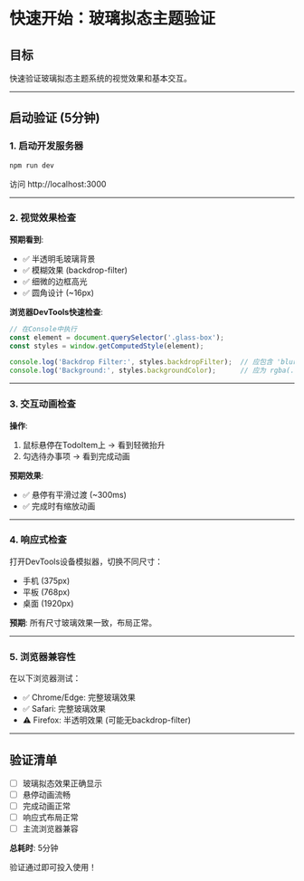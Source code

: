 # 快速开始：玻璃拟态主题验证

## 目标
快速验证玻璃拟态主题系统的视觉效果和基本交互。

---

## 启动验证 (5分钟)

### 1. 启动开发服务器

```bash
npm run dev
```

访问 http://localhost:3000

---

### 2. 视觉效果检查

**预期看到**:
- ✅ 半透明毛玻璃背景
- ✅ 模糊效果 (backdrop-filter)
- ✅ 细微的边框高光
- ✅ 圆角设计 (~16px)

**浏览器DevTools快速检查**:
```javascript
// 在Console中执行
const element = document.querySelector('.glass-box');
const styles = window.getComputedStyle(element);

console.log('Backdrop Filter:', styles.backdropFilter);  // 应包含 'blur'
console.log('Background:', styles.backgroundColor);      // 应为 rgba(..., < 0.3)
```

---

### 3. 交互动画检查

**操作**:
1. 鼠标悬停在TodoItem上 → 看到轻微抬升
2. 勾选待办事项 → 看到完成动画

**预期效果**:
- ✅ 悬停有平滑过渡 (~300ms)
- ✅ 完成时有缩放动画

---

### 4. 响应式检查

打开DevTools设备模拟器，切换不同尺寸：
- 手机 (375px)
- 平板 (768px)
- 桌面 (1920px)

**预期**: 所有尺寸玻璃效果一致，布局正常。

---

### 5. 浏览器兼容性

在以下浏览器测试：
- ✅ Chrome/Edge: 完整玻璃效果
- ✅ Safari: 完整玻璃效果
- ⚠️ Firefox: 半透明效果 (可能无backdrop-filter)

---

## 验证清单

- [ ] 玻璃拟态效果正确显示
- [ ] 悬停动画流畅
- [ ] 完成动画正常
- [ ] 响应式布局正常
- [ ] 主流浏览器兼容

**总耗时**: 5分钟

验证通过即可投入使用！
